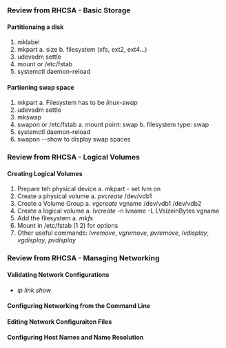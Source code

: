 ### Review from RHCSA - Basic Storage
#### Partitionaing a disk
1. mklabel
2. mkpart
	a. size
	b. filesystem (xfs, ext2, ext4...)
3. udevadm settle
4. mount or /etc/fstab
5. systemctl daemon-reload

#### Partioning swap space
1. mkpart
	a. Filesystem has to be *linux-swap*
2. udevadm settle
3. mkswap
4. swapon or /etc/fstab 
	a. mount point: swap
	b. filesystem type: swap
5. systemctl daemon-reload
6. swapon --show to display swap spaces

### Review from RHCSA - Logical Volumes
#### Creating Logical Volumes
1. Prepare teh physical device
	a. mkpart - set lvm on
2. Create a physical volume
	a. *pvcreate* /dev/vdb1
3. Create a Volume Group
	a. *vgcreate* vgname /dev/vdb1 /dev/vdb2
4. Create a logical volume
	a. *lvcreate* -n lvname -L LVsizeinBytes vgname
5. Add the filesystem
	a. *mkfs*
6. Mount in /etc/fstab (1 2) for options
7. Other useful commands: *lvremove*, *vgremove*, *pvremove*, *lvdisplay*, *vgdisplay*, *pvdisplay*

### Review from RHCSA - Managing Networking
#### Validating Network Configurations
* *ip link show*
#### Configuring Networking from the Command Line
#### Editing Network Configuraiton Files
#### Configuring Host Names and Name Resolution
